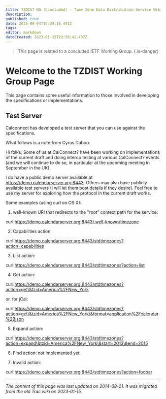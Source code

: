 ```yaml
---
title: TZDIST WG (Concluded) - Time Zone Data Distribution Service Wiki
description: 
published: true
date: 2025-08-04T19:34:16.441Z
tags: 
editor: markdown
dateCreated: 2023-01-15T22:56:41.437Z
---
```


> This page is related to a concluded IETF Working Group.
{.is-danger}
# Welcome to the TZDIST Working Group Page 
This page contains some useful information to those involved in developing the specifications or implementations.

## Test Server
Calconnect has developed a test server that you can use against the specifications.

What follows is a note from Cyrus Daboo:

Hi folks, Some of us at CalConnect? have been working on implementations of the current draft and doing interop testing at various CalConnect? events (and we will continue to do so, in particular at the upcoming meeting in September in the UK).

I do have a public demo server available at https://demo.calendarserver.org:8443. Others may also have publicly available test servers (I will let them post details if they desire). Feel free to use my server for exploring how the protocol in the current draft works.

Some examples (using curl on OS X):

1) well-known URI that redirects to the "root" context path for the service:

curl https://demo.calendarserver.org:8443/.well-known/timezone

2) Capabilities action:

curl https://demo.calendarserver.org:8443/stdtimezones?action=capabilities

3) List action:

curl https://demo.calendarserver.org:8443/stdtimezones?action=list

4) Get action:

curl https://demo.calendarserver.org:8443/stdtimezones?action=get\&tzid=America%2FNew_York

or, for jCal:

curl https://demo.calendarserver.org:8443/stdtimezones?action=get\&tzid=America%2FNew_York\&format=application%2Fcalendar%2Bjson

5) Expand action:

curl https://demo.calendarserver.org:8443/stdtimezones?action=expand\&tzid=America%2FNew_York\&start=2013\&end=2015

6) Find action: not implemented yet.

7) Invalid action:

curl https://demo.calendarserver.org:8443/stdtimezones?action=foobar
&nbsp;
&nbsp;
&nbsp;

---

*The content of this page was last updated on 2014-08-21. It was migrated from the old Trac wiki on 2023-01-15.*